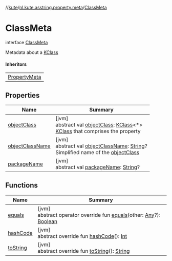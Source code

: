 //[kute](../../../index.md)/[nl.kute.asstring.property.meta](../index.md)/[ClassMeta](index.md)

# ClassMeta

interface [ClassMeta](index.md)

Metadata about a [KClass](https://kotlinlang.org/api/latest/jvm/stdlib/kotlin.reflect/-k-class/index.html)

#### Inheritors

| |
|---|
| [PropertyMeta](../-property-meta/index.md) |

## Properties

| Name | Summary |
|---|---|
| [objectClass](object-class.md) | [jvm]<br>abstract val [objectClass](object-class.md): [KClass](https://kotlinlang.org/api/latest/jvm/stdlib/kotlin.reflect/-k-class/index.html)&lt;*&gt;<br>[KClass](https://kotlinlang.org/api/latest/jvm/stdlib/kotlin.reflect/-k-class/index.html) that comprises the property |
| [objectClassName](object-class-name.md) | [jvm]<br>abstract val [objectClassName](object-class-name.md): [String](https://kotlinlang.org/api/latest/jvm/stdlib/kotlin/-string/index.html)?<br>Simplified name of the [objectClass](object-class.md) |
| [packageName](package-name.md) | [jvm]<br>abstract val [packageName](package-name.md): [String](https://kotlinlang.org/api/latest/jvm/stdlib/kotlin/-string/index.html)? |

## Functions

| Name | Summary |
|---|---|
| [equals](equals.md) | [jvm]<br>abstract operator override fun [equals](equals.md)(other: [Any](https://kotlinlang.org/api/latest/jvm/stdlib/kotlin/-any/index.html)?): [Boolean](https://kotlinlang.org/api/latest/jvm/stdlib/kotlin/-boolean/index.html) |
| [hashCode](hash-code.md) | [jvm]<br>abstract override fun [hashCode](hash-code.md)(): [Int](https://kotlinlang.org/api/latest/jvm/stdlib/kotlin/-int/index.html) |
| [toString](to-string.md) | [jvm]<br>abstract override fun [toString](to-string.md)(): [String](https://kotlinlang.org/api/latest/jvm/stdlib/kotlin/-string/index.html) |
